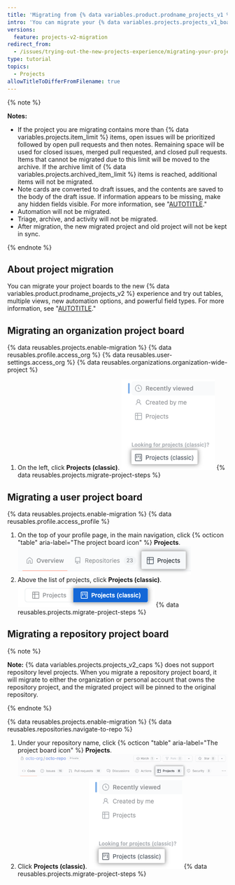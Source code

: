 ```yaml
---
title: 'Migrating from {% data variables.product.prodname_projects_v1 %}'
intro: 'You can migrate your {% data variables.projects.projects_v1_board %} to the new {% data variables.product.prodname_projects_v2 %} experience.'
versions:
  feature: projects-v2-migration
redirect_from:
  - /issues/trying-out-the-new-projects-experience/migrating-your-project
type: tutorial
topics:
  - Projects
allowTitleToDifferFromFilename: true
---
```



{% note %}

**Notes:**

- If the project you are migrating contains more than {% data variables.projects.item_limit %} items, open issues will be prioritized followed by open pull requests and then notes. Remaining space will be used for closed issues, merged pull requested, and closed pull requests. Items that cannot be migrated due to this limit will be moved to the archive. If the archive limit of {% data variables.projects.archived_item_limit %} items is reached, additional items will not be migrated.
- Note cards are converted to draft issues, and the contents are saved to the body of the draft issue. If information appears to be missing, make any hidden fields visible. For more information, see "[AUTOTITLE](/issues/planning-and-tracking-with-projects/customizing-views-in-your-project/changing-the-layout-of-a-view#showing-and-hiding-fields)."
- Automation will not be migrated.
- Triage, archive, and activity will not be migrated.
- After migration, the new migrated project and old project will not be kept in sync.

{% endnote %}

## About project migration

You can migrate your project boards to the new {% data variables.product.prodname_projects_v2 %} experience and try out tables, multiple views, new automation options, and powerful field types. For more information, see "[AUTOTITLE](/issues/planning-and-tracking-with-projects/learning-about-projects/about-projects)."

## Migrating an organization project board

{% data reusables.projects.enable-migration %}
{% data reusables.profile.access_org %}
{% data reusables.user-settings.access_org %}
{% data reusables.organizations.organization-wide-project %}
1. On the left, click **Projects (classic)**.
  ![Screenshot showing Projects (classic) menu option}](/assets/images/help/issues/projects-classic-org.png)
{% data reusables.projects.migrate-project-steps %}

## Migrating a user project board

{% data reusables.projects.enable-migration %}
{% data reusables.profile.access_profile %}
1. On the top of your profile page, in the main navigation, click {% octicon "table" aria-label="The project board icon" %} **Projects**.
  ![Screenshot showing the 'Projects' tab](/assets/images/help/projects-v2/tab-projects.png)
1. Above the list of projects, click **Projects (classic)**.
  ![Screenshot showing Projects (classic) menu option}](/assets/images/help/issues/projects-classic-user.png)
{% data reusables.projects.migrate-project-steps %}

## Migrating a repository project board

{% note %}

**Note:** {% data variables.projects.projects_v2_caps %} does not support repository level projects. When you migrate a repository project board, it will migrate to either the organization or personal account that owns the repository project, and the migrated project will be pinned to the original repository.

{% endnote %}

{% data reusables.projects.enable-migration %}
{% data reusables.repositories.navigate-to-repo %}
1. Under your repository name, click {% octicon "table" aria-label="The project board icon" %} **Projects**.
![Project tab](/assets/images/help/projects-v2/repo-tabs-projects.png)
1. Click **Projects (classic)**.
  ![Screenshot showing Projects (classic) menu option}](/assets/images/help/issues/projects-classic-org.png)
{% data reusables.projects.migrate-project-steps %}
